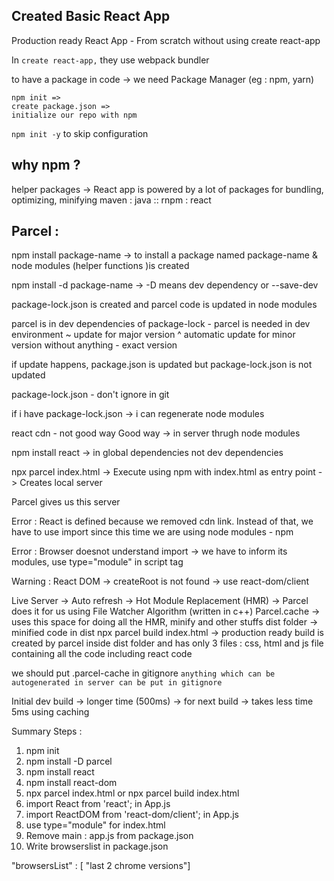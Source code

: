 
## Created Basic React App 

Production ready React App - From scratch without using create react-app
 
In `create react-app,` they use webpack bundler 

to have a package in code -> we need Package Manager (eg : npm, yarn)

```properties
npm init => 
create package.json => 
initialize our repo with npm  
```

`npm init -y` to skip configuration

## why npm ? 
helper packages -> React app is powered by a lot of packages for bundling, optimizing, minifying 
maven : java :: rnpm : react 

## Parcel : 
npm install package-name -> to install a package named package-name  & node modules (helper functions )is created 

npm install -d package-name -> -D means dev dependency or --save-dev

package-lock.json is created and parcel code is updated in node modules 

parcel is in dev dependencies of package-lock  - parcel is needed in dev environment 
~ update for major version
^ automatic update for minor version
without anything - exact version

if update happens, package.json is updated but package-lock.json is not updated 

package-lock.json - don't ignore in git 


if i have package-lock.json -> i can regenerate node modules 

react cdn - not good way 
Good way -> in server thrugh node modules 

npm install react -> in global dependencies not dev dependencies 

npx parcel index.html -> Execute using npm with index.html as entry point -> Creates local server 

Parcel gives us this server

Error : React is defined because we removed cdn link. Instead of that, we have to use import since this time we are using node modules - npm

Error : Browser doesnot understand import -> we have to inform its modules, use type="module" in script tag

Warning : React DOM  -> createRoot is not found -> use  react-dom/client 

Live Server -> Auto refresh  -> Hot Module Replacement (HMR) 
-> Parcel does it for us using File Watcher Algorithm (written in c++)
Parcel.cache -> uses this space for doing all the HMR, minify and other stuffs 
dist folder -> minified code in dist 
npx parcel build index.html -> production ready build is created by parcel inside dist folder and has only 3 files : css, html and js file containing 
all the code including react code 

we should put .parcel-cache in gitignore
`anything which can be autogenerated in server can be put in gitignore `

Initial dev build -> longer time (500ms) -> for next build -> takes less time 5ms using caching

Summary Steps : 
1. npm init 
2. npm install -D parcel 
3. npm install react 
4. npm install react-dom
5. npx parcel index.html or npx parcel build index.html
6. import React from 'react'; in App.js
7. import ReactDOM from 'react-dom/client'; in App.js 
8. use type="module" for index.html
9. Remove main : app.js from package.json
10. Write browserslist in package.json 

"browsersList" : [ "last 2 chrome versions"]
